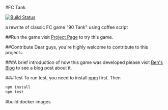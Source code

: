 #FC Tank

[![Build Status](https://travis-ci.org/bencao/fc_tank.png?branch=master)](https://travis-ci.org/bencao/fc_tank)

a rewrite of classic FC game "90 Tank" using coffee script

##Run the game
visit [Project Page](http://blog.bencao.it/fc_tank/) to try this game.

##Contribute
Dear guys, you're highly welcome to contribute to this project~

###A brief introduction of how this game was developed
please visit [Ben's Blog](http://blog.bencao.it/2013/05/06/game-develop-in-html5-canvas-and-coffeescript/) to see a blog post about it.

###Test
To run test, you need to install [npm](https://npmjs.org/) first. Then
```bash
npm install
npm test
```

#build docker images

